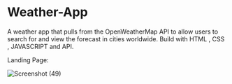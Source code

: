 # Weather-App
 A weather app that pulls from the OpenWeatherMap API 
 to allow users to search for and view the forecast in cities worldwide.
 Build with HTML , CSS , JAVASCRIPT and API.
 
 
 
 Landing Page:
 
![Screenshot (49)](https://user-images.githubusercontent.com/108418892/191747431-1d806817-92fe-4910-bac4-0ac13f7ab1e8.png)
